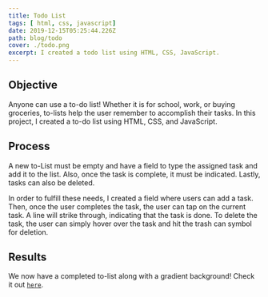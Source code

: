 ```yaml
---
title: Todo List
tags: [ html, css, javascript]
date: 2019-12-15T05:25:44.226Z
path: blog/todo
cover: ./todo.png
excerpt: I created a todo list using HTML, CSS, JavaScript.  
---
```

## Objective

Anyone can use a to-do list! Whether it is for school, work, or buying groceries, to-lists help the user remember to accomplish their tasks. In this project, I created a to-do list using HTML, CSS, and JavaScript.

## Process

A new to-List must be empty and have a field to type the assigned task and add it to the list. Also, once the task is complete, it must be indicated. Lastly, tasks can also be deleted.

In order to fulfill these needs, I created a field where users can add a task. Then, once the user completes the task, the user can tap on the current task. A line will strike through, indicating that the task is done. To delete the task, the user can simply hover over the task and hit the trash can symbol for deletion.

## Results

We now have a completed to-list along with a gradient background! Check it out [`here`](https://antonio98s.github.io/to-do-list/).